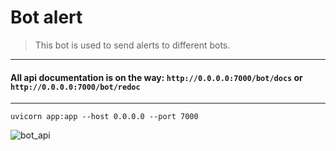 Bot alert
====

> This bot is used to send alerts to different bots.

--------

#### All api documentation is on the way: `http://0.0.0.0:7000/bot/docs` or `http://0.0.0.0:7000/bot/redoc`

--------
```shell
uvicorn app:app --host 0.0.0.0 --port 7000
```

![bot_api](https://user-images.githubusercontent.com/84931791/167107028-0e0abac7-9bd3-45dd-946e-f7f8ad5b1304.png)
